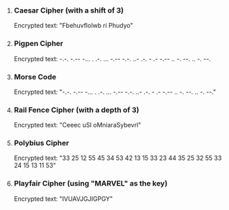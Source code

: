 1. ### Caesar Cipher (with a shift of 3)
   Encrypted text: "Fbehuvflolwb ri Phudyo"

2. ### Pigpen Cipher
   Encrypted text: -.-. -.-- -... . .-. ... -.-- -.-. ..- .-. - .- -.-- .. -. --. .. -. --.

3. ### Morse Code
   Encrypted text: "-.-. -.-- -... . .-. ... -.-- -.-. ..- .-. - .- -.-- .. -. --. .. -. --."

4. ### Rail Fence Cipher (with a depth of 3)
   Encrypted text: "Ceeec uSl oMniaraSybevrl"

5. ### Polybius Cipher
   Encrypted text: "33 25 12 55 45 34 53 42 13 15 33 23 44 35 25 32 55 33 24 15 13 11 53"

6. ### Playfair Cipher (using "MARVEL" as the key)
   Encrypted text: "IVUAVJGJIGPGY"